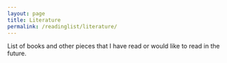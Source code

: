 ```yaml
---
layout: page
title: Literature
permalink: /readinglist/literature/
---
```


List of books and other pieces that I have read or would like to read in the future.

